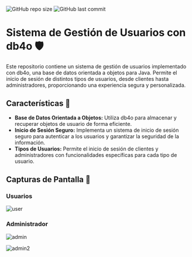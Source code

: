 ![GitHub repo size](https://img.shields.io/github/repo-size/KevinJG994/fruteria) ![GitHub last commit](https://img.shields.io/github/last-commit/KevinJG994/fruteria)

# Sistema de Gestión de Usuarios con db4o 🛡️

Este repositorio contiene un sistema de gestión de usuarios implementado con db4o, una base de datos orientada a objetos para Java. Permite el inicio de sesión de distintos tipos de usuarios, desde clientes hasta administradores, proporcionando una experiencia segura y personalizada.

## Características 🌟

- **Base de Datos Orientada a Objetos:** Utiliza db4o para almacenar y recuperar objetos de usuario de forma eficiente.
- **Inicio de Sesión Seguro:** Implementa un sistema de inicio de sesión seguro para autenticar a los usuarios y garantizar la seguridad de la información.
- **Tipos de Usuarios:** Permite el inicio de sesión de clientes y administradores con funcionalidades específicas para cada tipo de usuario.

## Capturas de Pantalla 📸

### Usuarios
![user](https://github.com/KevinJG994/fruteria/assets/96546093/fc1d98ae-73fe-43c9-b9e0-3340ea00d0c2)

### Administrador
![admin](https://github.com/KevinJG994/fruteria/assets/96546093/ca8bc055-949c-4f9f-86e0-c00c0eee6c07)

![admin2](https://github.com/KevinJG994/fruteria/assets/96546093/5befada9-fffb-4f6a-902e-cdb925e1d03b)
